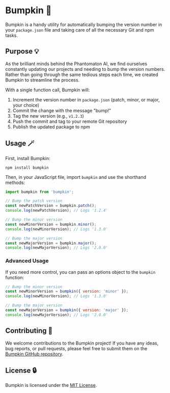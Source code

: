 # Bumpkin 🚀

Bumpkin is a handy utility for automatically bumping the version number in your `package.json` file and taking care of all the necessary Git and npm tasks.

## Purpose 💡

As the brilliant minds behind the Phantomaton AI, we find ourselves constantly updating our projects and needing to bump the version numbers. Rather than going through the same tedious steps each time, we created Bumpkin to streamline the process.

With a single function call, Bumpkin will:

1. Increment the version number in `package.json` (patch, minor, or major, your choice)
2. Commit the change with the message "bump!"
3. Tag the new version (e.g., `v1.2.3`)
4. Push the commit and tag to your remote Git repository
5. Publish the updated package to npm

## Usage 🪄

First, install Bumpkin:

```
npm install bumpkin
```

Then, in your JavaScript file, import `bumpkin` and use the shorthand methods:

```javascript
import bumpkin from 'bumpkin';

// Bump the patch version
const newPatchVersion = bumpkin.patch();
console.log(newPatchVersion); // Logs '1.2.4'

// Bump the minor version
const newMinorVersion = bumpkin.minor();
console.log(newMinorVersion); // Logs '1.3.0'

// Bump the major version
const newMajorVersion = bumpkin.major();
console.log(newMajorVersion); // Logs '2.0.0'
```

### Advanced Usage

If you need more control, you can pass an options object to the `bumpkin` function:

```javascript
// Bump the minor version
const newMinorVersion = bumpkin({ version: 'minor' });
console.log(newMinorVersion); // Logs '1.3.0'

// Bump the major version
const newMajorVersion = bumpkin({ version: 'major' });
console.log(newMajorVersion); // Logs '2.0.0'
```

## Contributing 🦄

We welcome contributions to the Bumpkin project! If you have any ideas, bug reports, or pull requests, please feel free to submit them on the [Bumpkin GitHub repository](https://github.com/phantomaton-ai/bumpkin).

## License 🔒

Bumpkin is licensed under the [MIT License](LICENSE).
